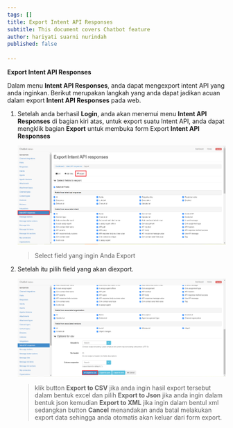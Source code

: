 ```yaml
---
tags: []
title: Export Intent API Responses
subtitle: This document covers Chatbot feature
author: hariyati suarni nurindah
published: false

---
```

**Export Intent API Responses**

Dalam menu **Intent API Responses**, anda dapat mengexport intent API yang anda inginkan. Berikut merupakan langkah yang anda dapat jadikan acuan dalam export **Intent API Responses** pada web.

1. Setelah anda berhasil **Login**, anda akan menemui menu **Intent API Responses** di bagian kiri atas, untuk export suatu Intent API, anda dapat mengklik bagian **Export** untuk membuka form Export **Intent API Responses**

   ![](/uploads/intentapi4.PNG)

   > Select field yang ingin Anda Export
2. Setelah itu pilih field yang akan diexport.

   ![](/uploads/intentapi5.PNG)

   > klik button **Export to CSV** jika anda ingin hasil export tersebut dalam bentuk excel dan pilih **Export to Json** jika anda ingin dalam bentuk json kemudian **Export to XML** jika ingin dalam bentul xml sedangkan button **Cancel** menandakan anda batal melakukan export data sehingga anda otomatis akan keluar dari form export.